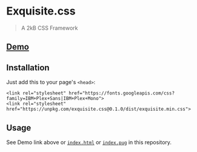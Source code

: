 # Exquisite.css

> A 2kB CSS Framework

## [Demo](demo)

## Installation

Just add this to your page's `<head>`:

```
<link rel="stylesheet" href="https://fonts.googleapis.com/css?family=IBM+Plex+Sans|IBM+Plex+Mono">
<link rel="stylesheet" href="https://unpkg.com/exquisite.css@0.1.0/dist/exquisite.min.css">
```

## Usage

See Demo link above or [`index.html`][index.html] or [`index.pug`][index.pug] in this repository.

[demo]: https://utkarshkukreti.github.io/exquisite.css
[index.html]: https://github.com/utkarshkukreti/exquisite.css/blob/master/index.html
[index.pug]: https://github.com/utkarshkukreti/exquisite.css/blob/master/index.pug
